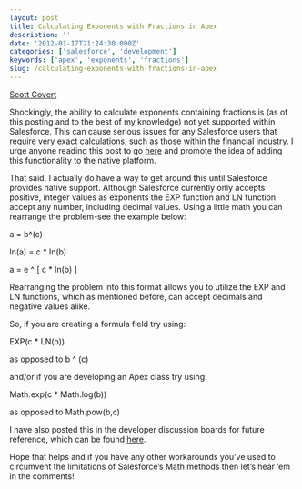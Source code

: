 ```yaml
---
layout: post
title: Calculating Exponents with Fractions in Apex
description: ''
date: '2012-01-17T21:24:30.000Z'
categories: ['salesforce', 'development']
keywords: ['apex', 'exponents', 'fractions']
slug: /calculating-exponents-with-fractions-in-apex
---
```


[Scott
Covert](https://www.tython.co/)

Shockingly, the ability to calculate exponents containing fractions is (as of this posting and to the best of my knowledge) not yet supported within Salesforce. This can cause serious issues for any Salesforce users that require very exact calculations, such as those within the financial industry. I urge anyone reading this post to go [here](https://sites.secure.force.com/success/ideaView?id=08730000000XrAeAAK) and promote the idea of adding this functionality to the native platform.

That said, I actually do have a way to get around this until Salesforce provides native support. Although Salesforce currently only accepts positive, integer values as exponents the EXP function and LN function accept any number, including decimal values. Using a little math you can rearrange the problem-see the example below:

a = b^(c)

ln(a) = c \* ln(b)

a = e ^ \[ c \* ln(b) \]

Rearranging the problem into this format allows you to utilize the EXP and LN functions, which as mentioned before, can accept decimals and negative values alike.

So, if you are creating a formula field try using:

EXP(c \* LN(b))

as opposed to b ^ (c)

and/or if you are developing an Apex class try using:

Math.exp(c \* Math.log(b))

as opposed to Math.pow(b,c)

I have also posted this in the developer discussion boards for future reference, which can be found [here](http://boards.developerforce.com/t5/Formulas-Validation-Rules/Formulas-Raising-a-number-to-a-power-with-a-fractional-exponent/m-p/213115/highlight/false#M9796).

Hope that helps and if you have any other workarounds you’ve used to circumvent the limitations of Salesforce’s Math methods then let’s hear ’em in the comments!